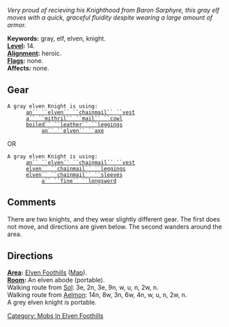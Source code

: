 *Very proud of recieving his Knighthood from Baron Sarphyre, this gray
elf moves with a quick, graceful fluidity despite wearing a large amount
of armor.*

**Keywords:** gray, elf, elven, knight.  
**[Level](Level "wikilink"):** 14.  
**[Alignment](Alignment "wikilink"):** heroic.  
**[Flags](:Category:_Mob_Types "wikilink"):** none.  
**Affects:** none.  

## Gear

`A gray elven Knight is using:`  
<worn on body>`      `[`an`` ``elven`` ``chainmail`` ``vest`](Elven_Chainmail_Vest "wikilink")  
<worn on head>`      `[`a`` ``mithril`` ``mail`` ``cowl`](Mithril_Mail_Cowl "wikilink")  
<worn on legs>`      `[`boiled`` ``leather`` ``leggings`](Boiled_Leather_Leggings_(Foothills) "wikilink")  
<wielded>`           `[`an`` ``elven`` ``axe`](Elven_Axe "wikilink")

OR

`A gray elven Knight is using:`  
<worn on body>`      `[`an`` ``elven`` ``chainmail`` ``vest`](Elven_Chainmail_Vest "wikilink")  
<worn on legs>`      `[`elven`` ``chainmail`` ``leggings`](Elven_Chainmail_Leggings "wikilink")  
<worn on arms>`      `[`elven`` ``chainmail`` ``sleeves`](Elven_Chainmail_Sleeves "wikilink")  
<wielded>`           `[`a`` ``fine`` ``longsword`](Fine_Longsword "wikilink")

## Comments

There are two knights, and they wear slightly different gear. The first
does not move, and directions are given below. The second wanders around
the area.

## Directions

**[Area](:Category:_Areas "wikilink"):** [Elven
Foothills](:Category:_Elven_Foothills "wikilink")
([Map](Elven_Foothills_Map "wikilink")).  
**[Room](:Category:_Rooms "wikilink"):** An elven abode (portable).  
Walking route from [Sol](Sol "wikilink"): 3e, 2n, 3e, 9n, w, u, n, 2w,
n.  
Walking route from [Aelmon](Aelmon "wikilink"): 14n, 8w, 3n, 6w, 4n, w,
u, n, 2w, n.  
A grey elven knight is portable.  

[Category: Mobs In Elven
Foothills](Category:_Mobs_In_Elven_Foothills "wikilink")
